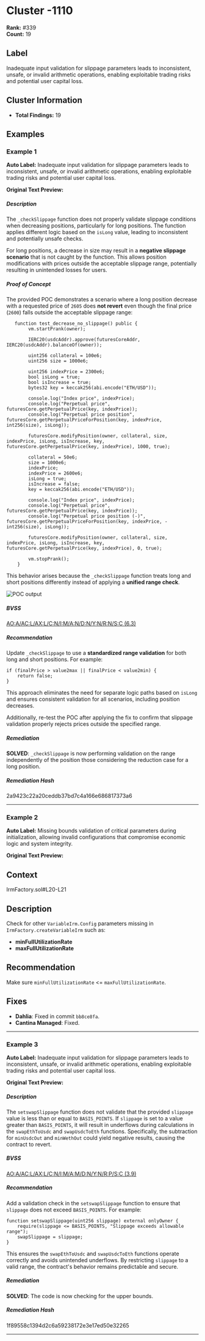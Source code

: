 # Cluster -1110

**Rank:** #339  
**Count:** 19  

## Label
Inadequate input validation for slippage parameters leads to inconsistent, unsafe, or invalid arithmetic operations, enabling exploitable trading risks and potential user capital loss.

## Cluster Information
- **Total Findings:** 19

## Examples

### Example 1

**Auto Label:** Inadequate input validation for slippage parameters leads to inconsistent, unsafe, or invalid arithmetic operations, enabling exploitable trading risks and potential user capital loss.  

**Original Text Preview:**

##### Description

The `_checkSlippage` function does not properly validate slippage conditions when decreasing positions, particularly for long positions. The function applies different logic based on the `isLong` value, leading to inconsistent and potentially unsafe checks.

For long positions, a decrease in size may result in a **negative slippage scenario** that is not caught by the function. This allows position modifications with prices outside the acceptable slippage range, potentially resulting in unintended losses for users.

##### Proof of Concept

The provided POC demonstrates a scenario where a long position decrease with a requested price of `2605` does **not revert** even though the final price (`2600`) falls outside the acceptable slippage range:

```
   function test_decrease_no_slippage() public {
        vm.startPrank(owner);

        IERC20(usdcAddr).approve(futuresCoreAddr, IERC20(usdcAddr).balanceOf(owner));

        uint256 collateral = 100e6;
        uint256 size = 1000e6;

        uint256 indexPrice = 2300e6;
        bool isLong = true;
        bool isIncrease = true;
        bytes32 key = keccak256(abi.encode("ETH/USD"));

        console.log("Index price", indexPrice);
        console.log("Perpetual price", futuresCore.getPerpetualPrice(key, indexPrice));
        console.log("Perpetual price position", futuresCore.getPerpetualPriceForPosition(key, indexPrice, int256(size), isLong));

        futuresCore.modifyPosition(owner, collateral, size, indexPrice, isLong, isIncrease, key, futuresCore.getPerpetualPrice(key, indexPrice), 1000, true);

        collateral = 50e6;
        size = 1000e6;
        indexPrice;
        indexPrice = 2600e6;
        isLong = true;
        isIncrease = false;
        key = keccak256(abi.encode("ETH/USD"));

        console.log("Index price", indexPrice);
        console.log("Perpetual price", futuresCore.getPerpetualPrice(key, indexPrice));
        console.log("Perpetual price position (-)", futuresCore.getPerpetualPriceForPosition(key, indexPrice, -int256(size), isLong));

        futuresCore.modifyPosition(owner, collateral, size, indexPrice, isLong, isIncrease, key, futuresCore.getPerpetualPrice(key, indexPrice), 0, true);

        vm.stopPrank();
    }

```

This behavior arises because the `_checkSlippage` function treats long and short positions differently instead of applying a **unified range check**.

![POC output](https://halbornmainframe.com/proxy/audits/images/677a8d19adabd5e3b409d33c)

##### BVSS

[AO:A/AC:L/AX:L/C:N/I:M/A:N/D:N/Y:N/R:N/S:C (6.3)](/bvss?q=AO:A/AC:L/AX:L/C:N/I:M/A:N/D:N/Y:N/R:N/S:C)

##### Recommendation

Update `_checkSlippage` to use a **standardized range validation** for both long and short positions. For example:

```
if (finalPrice > value2max || finalPrice < value2min) {
    return false;
}
```

This approach eliminates the need for separate logic paths based on `isLong` and ensures consistent validation for all scenarios, including position decreases.

Additionally, re-test the POC after applying the fix to confirm that slippage validation properly rejects prices outside the specified range.

##### Remediation

**SOLVED**: `_checkSlippage` is now performing validation on the range independently of the position those considering the reduction case for a long position.

##### Remediation Hash

2a9423c22a20ceddb37bd7c4a166e686817373a6

---
### Example 2

**Auto Label:** Missing bounds validation of critical parameters during initialization, allowing invalid configurations that compromise economic logic and system integrity.  

**Original Text Preview:**

## Context
IrmFactory.sol#L20-L21

## Description
Check for other `VariableIrm.Config` parameters missing in `IrmFactory.createVariableIrm` such as:
- **minFullUtilizationRate**
- **maxFullUtilizationRate**

## Recommendation
Make sure `minFullUtilizationRate` <= `maxFullUtilizationRate`.

## Fixes
- **Dahlia**: Fixed in commit `bb8ce8fa`.
- **Cantina Managed**: Fixed.

---
### Example 3

**Auto Label:** Inadequate input validation for slippage parameters leads to inconsistent, unsafe, or invalid arithmetic operations, enabling exploitable trading risks and potential user capital loss.  

**Original Text Preview:**

##### Description

The `setswapSlippage` function does not validate that the provided `slippage` value is less than or equal to `BASIS_POINTS`. If `slippage` is set to a value greater than `BASIS_POINTS`, it will result in underflows during calculations in the `swapEthToUsdc` and `swapUsdcToEth` functions. Specifically, the subtraction for `minUsdcOut` and `minWethOut` could yield negative results, causing the contract to revert.

##### BVSS

[AO:A/AC:L/AX:L/C:N/I:M/A:M/D:N/Y:N/R:P/S:C (3.9)](/bvss?q=AO:A/AC:L/AX:L/C:N/I:M/A:M/D:N/Y:N/R:P/S:C)

##### Recommendation

Add a validation check in the `setswapSlippage` function to ensure that `slippage` does not exceed `BASIS_POINTS`. For example:

```
function setswapSlippage(uint256 slippage) external onlyOwner {
    require(slippage <= BASIS_POINTS, "Slippage exceeds allowable range");
    swapSlippage = slippage;
}

```

This ensures the `swapEthToUsdc` and `swapUsdcToEth` functions operate correctly and avoids unintended underflows. By restricting `slippage` to a valid range, the contract's behavior remains predictable and secure.

##### Remediation

**SOLVED**: The code is now checking for the upper bounds.

##### Remediation Hash

1f89558c1394d2c6a59238172e3e17ed50e32265

---
